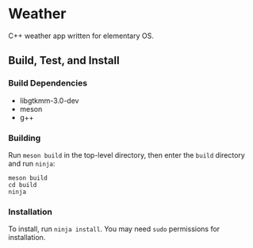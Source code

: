 # Weather

C++ weather app written for elementary OS.

## Build, Test, and Install

### Build Dependencies

+ libgtkmm-3.0-dev
+ meson
+ g++

### Building

Run `meson build` in the top-level directory, then enter the `build` directory and run `ninja`:

	meson build
	cd build
	ninja

### Installation

To install, run `ninja install`. You may need `sudo` permissions for installation.
